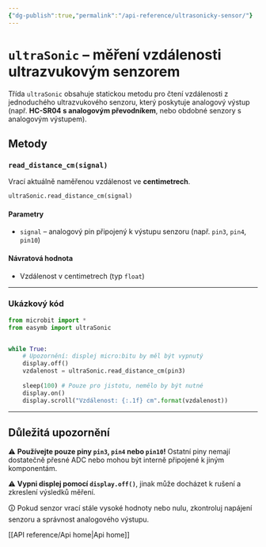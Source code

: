 ```yaml
---
{"dg-publish":true,"permalink":"/api-reference/ultrasonicky-sensor/"}
---
```


# `ultraSonic` – měření vzdálenosti ultrazvukovým senzorem

Třída `ultraSonic` obsahuje statickou metodu pro čtení vzdálenosti z jednoduchého ultrazvukového senzoru, který poskytuje analogový výstup (např. **HC-SR04 s analogovým převodníkem**, nebo obdobné senzory s analogovým výstupem).

## Metody

### `read_distance_cm(signal)`

Vrací aktuálně naměřenou vzdálenost ve **centimetrech**.

```python
ultraSonic.read_distance_cm(signal)
```

#### Parametry

- `signal` – analogový pin připojený k výstupu senzoru (např. `pin3`, `pin4`, `pin10`)
    

#### Návratová hodnota

- Vzdálenost v centimetrech (typ `float`)
    

---

### Ukázkový kód

```python
from microbit import *
from easymb import ultraSonic


while True:
	# Upozornění: displej micro:bitu by měl být vypnutý
	display.off()
    vzdalenost = ultraSonic.read_distance_cm(pin3)
    
    sleep(100) # Pouze pro jistotu, nemělo by být nutné
    display.on()
    display.scroll("Vzdálenost: {:.1f} cm".format(vzdalenost)) 
```

---

## Důležitá upozornění

⚠️ **Používejte pouze piny `pin3`, `pin4` nebo `pin10`!** Ostatní piny nemají dostatečně přesné ADC nebo mohou být interně připojené k jiným komponentám.

⚠️ **Vypni displej pomocí `display.off()`**, jinak může docházet k rušení a zkreslení výsledků měření.

🛈 Pokud senzor vrací stále vysoké hodnoty nebo nulu, zkontroluj napájení senzoru a správnost analogového výstupu.

[[API reference/Api home\|Api home]]